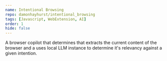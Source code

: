 ```yaml
---
name: Intentional Browsing
repo: damonhayhurst/intentional_browsing
tags: [Javascript, WebExtension, AI]
order: 1
hide: false
---
```

A browser copilot that determines that extracts the current content of the browser and a uses local LLM instance to determine it's relevancy against a given intention.